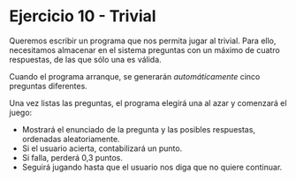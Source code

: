 # Ejercicio 10 - Trivial

Queremos escribir un programa que nos permita jugar al trivial. Para ello, necesitamos almacenar en el sistema preguntas con un máximo de cuatro respuestas, de las que sólo una es válida. 

Cuando el programa arranque, se generarán *automáticamente* cinco preguntas diferentes.

Una vez listas las preguntas, el programa elegirá una al azar y comenzará el juego:

- Mostrará el enunciado de la pregunta y las posibles respuestas, ordenadas aleatoriamente. 
- Si el usuario acierta, contabilizará un punto. 
- Si falla, perderá 0,3 puntos.
- Seguirá jugando hasta que el usuario nos diga que no quiere continuar.
